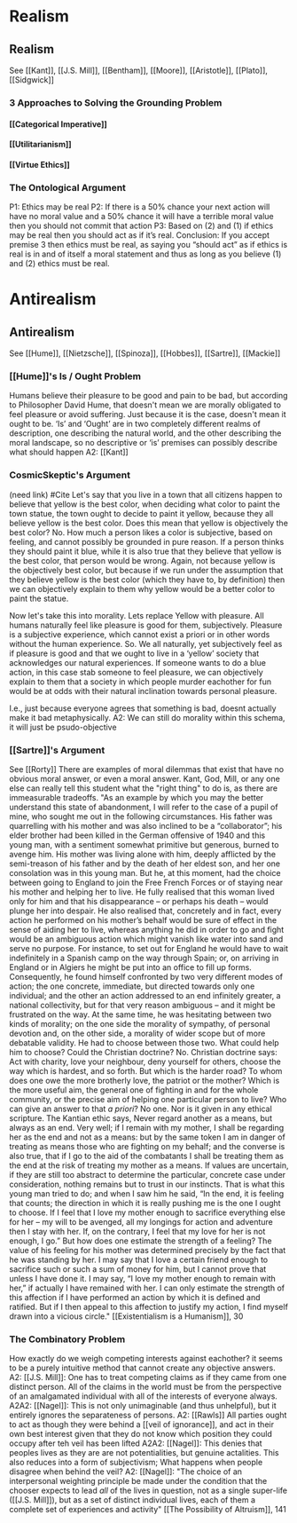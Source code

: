 # Realism

## Realism
See [[Kant]], [[J.S. Mill]], [[Bentham]], [[Moore]], [[Aristotle]], [[Plato]], [[Sidgwick]]

### 3 Approaches to Solving the Grounding Problem

#### [[Categorical Imperative]]

#### [[Utilitarianism]]

#### [[Virtue Ethics]]

### The Ontological Argument
P1: Ethics may be real
P2: If there is a 50% chance your next action will have no moral value and a 50% chance it will have a terrible moral value then you should not commit that action
P3: Based on (2) and (1) if ethics may be real then you should act as if it’s real.
Conclusion: If you accept premise 3 then ethics must be real, as saying you “should act” as if ethics is real is in and of itself a moral statement and thus as long as you believe (1) and (2) ethics must be real.

# Antirealism

## Antirealism
See [[Hume]], [[Nietzsche]], [[Spinoza]], [[Hobbes]], [[Sartre]], [[Mackie]]

### [[Hume]]'s Is / Ought Problem
Humans believe their pleasure to be good and pain to be bad, but according to Philosopher David Hume, that doesn't mean we are morally obligated to feel pleasure or avoid suffering. Just because it is the case, doesn't mean it ought to be. ‘Is’ and ‘Ought’ are in two completely different realms of description, one describing the natural world, and the other describing the moral landscape, so no descriptive or ‘is’ premises can possibly describe what should happen
	A2: [[Kant]]


### CosmicSkeptic's Argument
(need link) #Cite 
Let's say that you live in a town that all citizens happen to believe that yellow is the best color, when deciding what color to paint the town statue, the town ought to decide to paint it yellow, because they all believe yellow is the best color. Does this mean that yellow is objectively the best color? No. How much a person likes a color is subjective, based on feeling, and cannot possibly be grounded in pure reason. If a person thinks they should paint it blue, while it is also true that they believe that yellow is the best color, that person would be wrong. Again, not because yellow is the objectively best color, but because if we run under the assumption that they believe yellow is the best color (which they have to, by definition) then we can objectively explain to them why yellow would be a better color to paint the statue.

Now let's take this into morality. Lets replace Yellow with pleasure. All humans naturally feel like pleasure is good for them, subjectively. Pleasure is a subjective experience, which cannot exist a priori or in other words without the human experience. So. We all naturally, yet subjectively feel as if pleasure is good and that we ought to live in a ‘yellow’ society that acknowledges our natural experiences. If someone wants to do a blue action, in this case stab someone to feel pleasure, we can objectively explain to them that a society in which people murder eachother for fun would be at odds with their natural inclination towards personal pleasure. 

I.e., just because everyone agrees that something is bad, doesnt actually make it bad metaphysically.
	A2: We can still do morality within this schema, it will just be psudo-objective

### [[Sartre]]'s Argument
See [[Rorty]]
There are examples of moral dilemmas that exist that have no obvious moral answer, or even a moral answer. Kant, God, Mill, or any one else can really tell this student what the "right thing" to do is, as there are immeasurable tradeoffs.
	"As an example by which you may the better understand this state of abandonment, I will refer to the case of a pupil of mine, who sought me out in the following circumstances. His father was quarrelling with his mother and was also inclined to be a “collaborator”; his elder brother had been killed in the German offensive of 1940 and this young man, with a sentiment somewhat primitive but generous, burned to avenge him. His mother was living alone with him, deeply afflicted by the semi-treason of his father and by the death of her eldest son, and her one consolation was in this young man. But he, at this moment, had the choice between going to England to join the Free French Forces or of staying near his mother and helping her to live. He fully realised that this woman lived only for him and that his disappearance – or perhaps his death – would plunge her into despair. He also realised that, concretely and in fact, every action he performed on his mother’s behalf would be sure of effect in the sense of aiding her to live, whereas anything he did in order to go and fight would be an ambiguous action which might vanish like water into sand and serve no purpose. For instance, to set out for England he would have to wait indefinitely in a Spanish camp on the way through Spain; or, on arriving in England or in Algiers he might be put into an office to fill up forms. Consequently, he found himself confronted by two very different modes of action; the one concrete, immediate, but directed towards only one individual; and the other an action addressed to an end infinitely greater, a national collectivity, but for that very reason ambiguous – and it might be frustrated on the way. At the same time, he was hesitating between two kinds of morality; on the one side the morality of sympathy, of personal devotion and, on the other side, a morality of wider scope but of more debatable validity. He had to choose between those two. What could help him to choose? Could the Christian doctrine? No. Christian doctrine says: Act with charity, love your neighbour, deny yourself for others, choose the way which is hardest, and so forth. But which is the harder road? To whom does one owe the more brotherly love, the patriot or the mother? Which is the more useful aim, the general one of fighting in and for the whole community, or the precise aim of helping one particular person to live? Who can give an answer to that _a priori_? No one. Nor is it given in any ethical scripture. The Kantian ethic says, Never regard another as a means, but always as an end. Very well; if I remain with my mother, I shall be regarding her as the end and not as a means: but by the same token I am in danger of treating as means those who are fighting on my behalf; and the converse is also true, that if I go to the aid of the combatants I shall be treating them as the end at the risk of treating my mother as a means. If values are uncertain, if they are still too abstract to determine the particular, concrete case under consideration, nothing remains but to trust in our instincts. That is what this young man tried to do; and when I saw him he said, “In the end, it is feeling that counts; the direction in which it is really pushing me is the one I ought to choose. If I feel that I love my mother enough to sacrifice everything else for her – my will to be avenged, all my longings for action and adventure then I stay with her. If, on the contrary, I feel that my love for her is not enough, I go.” But how does one estimate the strength of a feeling? The value of his feeling for his mother was determined precisely by the fact that he was standing by her. I may say that I love a certain friend enough to sacrifice such or such a sum of money for him, but I cannot prove that unless I have done it. I may say, “I love my mother enough to remain with her,” if actually I have remained with her. I can only estimate the strength of this affection if I have performed an action by which it is defined and ratified. But if I then appeal to this affection to justify my action, I find myself drawn into a vicious circle." [[Existentialism is a Humanism]], 30

### The Combinatory Problem
How exactly do we weigh competing interests against eachother? it seems to be a purely intuitive method that cannot create any objective answers.
	A2: [[J.S. Mill]]: One has to treat competing claims as if they came from one distinct person. All of the claims in the world must be from the perspective of an amalgamated individual with all of the interests of everyone always.
		A2A2: [[Nagel]]: This is not only unimaginable (and thus unhelpful), but it entirely ignores the separateness of persons.
	A2: [[Rawls]] All parties ought to act as though they were behind a [[veil of ignorance]], and act in their own best interest given that they do not know which position they could occupy after teh veil has been lifted
		A2A2: [[Nagel]]: This denies that peoples lives as they are are not potentialities, but genuine actalities. This also reduces into a form of subjectivism; What happens when people disagree when behind the veil?
	A2: [[Nagel]]: "The choice of an interpersonal weighting principle be made under the condition that the chooser expects to lead *all* of the lives in question, not as a single super-life ([[J.S. Mill]]), but as a set of distinct individual lives, each of them a complete set of experiences and activity" [[The Possibility of Altruism]], 141